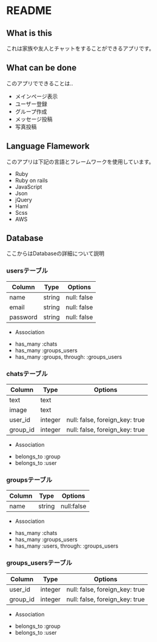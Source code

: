 # README
## What is this
これは家族や友人とチャットをすることができるアプリです。

## What can be done
このアプリでできることは..

- メインページ表示
- ユーザー登録
- グループ作成
- メッセージ投稿
- 写真投稿

## Language Flamework
このアプリは下記の言語とフレームワークを使用しています。

- Ruby
- Ruby on rails
- JavaScript
- Json
- jQuery
- Haml
- Scss
- AWS

## Database
ここからはDatabaseの詳細について説明

### usersテーブル
|Column|Type|Options|
|------|----|-------|
|name|string|null: false|
|email|string|null: false|
|password|string|null: false|
* Association
- has_many :chats
- has_many :groups_users
- has_many :groups, through: :groups_users

### chatsテーブル
|Column|Type|Options|
|------|----|-------|
|text|text||
|image|text||
|user_id|integer|null: false, foreign_key: true|
|group_id|integer|null: false, foreign_key: true|
* Association
- belongs_to :group
- belongs_to :user

### groupsテーブル
|Column|Type|Options|
|------|----|-------|
|name|string|null:false|
* Association
- has_many :chats
- has_many :groups_users
- has_many :users, through: :groups_users

### groups_usersテーブル
|Column|Type|Options|
|------|----|-------|
|user_id|integer|null: false, foreign_key: true|
|group_id|integer|null: false, foreign_key: true|
* Association
- belongs_to :group
- belongs_to :user
